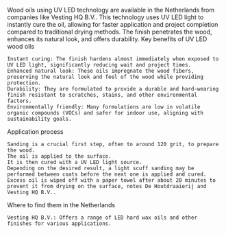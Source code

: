 Wood oils using UV LED technology are available in the Netherlands from companies like
Vesting HQ B.V.. This technology uses UV LED light to instantly cure the oil, allowing for faster application and project completion compared to traditional drying methods. The finish penetrates the wood, enhances its natural look, and offers durability. 
Key benefits of UV LED wood oils

    Instant curing: The finish hardens almost immediately when exposed to UV LED light, significantly reducing wait and project times.
    Enhanced natural look: These oils impregnate the wood fibers, preserving the natural look and feel of the wood while providing protection.
    Durability: They are formulated to provide a durable and hard-wearing finish resistant to scratches, stains, and other environmental factors.
    Environmentally friendly: Many formulations are low in volatile organic compounds (VOCs) and safer for indoor use, aligning with sustainability goals. 

Application process

    Sanding is a crucial first step, often to around 120 grit, to prepare the wood.
    The oil is applied to the surface.
    It is then cured with a UV LED light source.
    Depending on the desired result, a light scuff sanding may be performed between coats before the next one is applied and cured.
    Excess oil is wiped off with a paper towel after about 20 minutes to prevent it from drying on the surface, notes De Houtdraaierij and Vesting HQ B.V.. 

Where to find them in the Netherlands

    Vesting HQ B.V.: Offers a range of LED hard wax oils and other finishes for various applications.